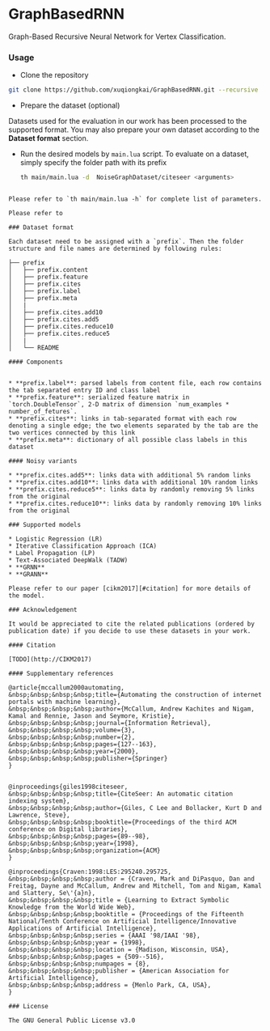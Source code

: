 # GraphBasedRNN

Graph-Based Recursive Neural Network for Vertex Classification.

### Usage

* Clone the repository

```bash
git clone https://github.com/xuqiongkai/GraphBasedRNN.git --recursive
```

* Prepare the dataset (optional)

Datasets used for the evaluation in our work has been processed to the supported format. You may also prepare your own dataset according to the **Dataset format** section.

* Run the desired models by `main.lua` script. To evaluate on a dataset, simply specify the folder path with its prefix
 
	```bash
	th main/main.lua -d  NoiseGraphDataset/citeseer <arguments>
``` 

Please refer to `th main/main.lua -h` for complete list of parameters.

Please refer to 

### Dataset format

Each dataset need to be assigned with a `prefix`. Then the folder structure and file names are determined by following rules:

├── prefix  
│   ├── prefix.content   
│   ├── prefix.feature  
│   ├── prefix.cites  
│   ├── prefix.label  
│   ├── prefix.meta  
│   |     
│   ├── prefix.cites.add10  
│   ├── prefix.cites.add5  
│   ├── prefix.cites.reduce10  
│   ├── prefix.cites.reduce5  
│   |  
│   └── README  

#### Components


* **prefix.label**: parsed labels from content file, each row contains the tab separated entry ID and class label
* **prefix.feature**: serialized feature matrix in `torch.DoubleTensor`, 2-D matrix of dimension `num_examples * number_of_fetures`. 
* **prefix.cites**: links in tab-separated format with each row denoting a single edge; the two elements separated by the tab are the two vertices connected by this link
* **prefix.meta**: dictionary of all possible class labels in this dataset

#### Noisy variants

* **prefix.cites.add5**: links data with additional 5% random links
* **prefix.cites.add10**: links data with additional 10% random links
* **prefix.cites.reduce5**: links data by randomly removing 5% links from the original
* **prefix.cites.reduce10**: links data by randomly removing 10% links from the original

### Supported models

* Logistic Regression (LR)
* Iterative Classification Approach (ICA)
* Label Propagation (LP) 
* Text-Associated DeepWalk (TADW)
* **GRNN**
* **GRANN**

Please refer to our paper [cikm2017][#citation] for more details of the model.

### Acknowledgement

It would be appreciated to cite the related publications (ordered by publication date) if you decide to use these datasets in your work.

#### Citation

[TODO](http://CIKM2017)

#### Supplementary references

@article{mccallum2000automating,  
&nbsp;&nbsp;&nbsp;&nbsp;title={Automating the construction of internet portals with machine learning},  
&nbsp;&nbsp;&nbsp;&nbsp;author={McCallum, Andrew Kachites and Nigam, Kamal and Rennie, Jason and Seymore, Kristie},  
&nbsp;&nbsp;&nbsp;&nbsp;journal={Information Retrieval},  
&nbsp;&nbsp;&nbsp;&nbsp;volume={3},  
&nbsp;&nbsp;&nbsp;&nbsp;number={2},  
&nbsp;&nbsp;&nbsp;&nbsp;pages={127--163},  
&nbsp;&nbsp;&nbsp;&nbsp;year={2000},  
&nbsp;&nbsp;&nbsp;&nbsp;publisher={Springer}  
}


@inproceedings{giles1998citeseer,  
&nbsp;&nbsp;&nbsp;&nbsp;title={CiteSeer: An automatic citation indexing system},  
&nbsp;&nbsp;&nbsp;&nbsp;author={Giles, C Lee and Bollacker, Kurt D and Lawrence, Steve},  
&nbsp;&nbsp;&nbsp;&nbsp;booktitle={Proceedings of the third ACM conference on Digital libraries},  
&nbsp;&nbsp;&nbsp;&nbsp;pages={89--98},  
&nbsp;&nbsp;&nbsp;&nbsp;year={1998},  
&nbsp;&nbsp;&nbsp;&nbsp;organization={ACM}  
}  

@inproceedings{Craven:1998:LES:295240.295725,  
&nbsp;&nbsp;&nbsp;&nbsp;author = {Craven, Mark and DiPasquo, Dan and Freitag, Dayne and McCallum, Andrew and Mitchell, Tom and Nigam, Kamal and Slattery, Se\'{a}n},  
&nbsp;&nbsp;&nbsp;&nbsp;title = {Learning to Extract Symbolic Knowledge from the World Wide Web},  
&nbsp;&nbsp;&nbsp;&nbsp;booktitle = {Proceedings of the Fifteenth National/Tenth Conference on Artificial Intelligence/Innovative Applications of Artificial Intelligence},  
&nbsp;&nbsp;&nbsp;&nbsp;series = {AAAI '98/IAAI '98},  
&nbsp;&nbsp;&nbsp;&nbsp;year = {1998},  
&nbsp;&nbsp;&nbsp;&nbsp;location = {Madison, Wisconsin, USA},  
&nbsp;&nbsp;&nbsp;&nbsp;pages = {509--516},  
&nbsp;&nbsp;&nbsp;&nbsp;numpages = {8},  
&nbsp;&nbsp;&nbsp;&nbsp;publisher = {American Association for Artificial Intelligence},  
&nbsp;&nbsp;&nbsp;&nbsp;address = {Menlo Park, CA, USA},  
}   

### License

The GNU General Public License v3.0